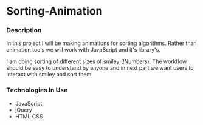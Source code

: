 # Sorting-Animation

### **Description**
In this project I will be making animations for sorting algorithms.
Rather than animation tools we will work with JavaScript and it's library's.

I am doing sorting of different sizes of smiley (!Numbers).
The workflow should be easy to understand by anyone and in next part we want users to interact with smiley and sort them.

### **Technologies In Use**
* JavaScript
* jQuery
* HTML CSS
